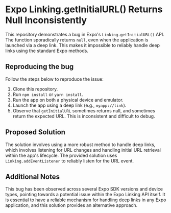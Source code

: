 # Expo Linking.getInitialURL() Returns Null Inconsistently

This repository demonstrates a bug in Expo's `Linking.getInitialURL()` API. The function sporadically returns `null`, even when the application is launched via a deep link. This makes it impossible to reliably handle deep links using the standard Expo methods.

## Reproducing the bug

Follow the steps below to reproduce the issue:
1. Clone this repository.
2. Run `npm install` or `yarn install`.
3. Run the app on both a physical device and emulator.
4. Launch the app using a deep link (e.g., `myapp://link`).
5. Observe that `getInitialURL` sometimes returns null, and sometimes return the expected URL. This is inconsistent and difficult to debug. 

## Proposed Solution

The solution involves using a more robust method to handle deep links, which involves listening for URL changes and handling initial URL retrieval within the app's lifecycle. The provided solution uses `Linking.addEventListener` to reliably listen for the URL event. 

## Additional Notes

This bug has been observed across several Expo SDK versions and device types, pointing towards a potential issue within the Expo Linking API itself. It is essential to have a reliable mechanism for handling deep links in any Expo application, and this solution provides an alternative approach.